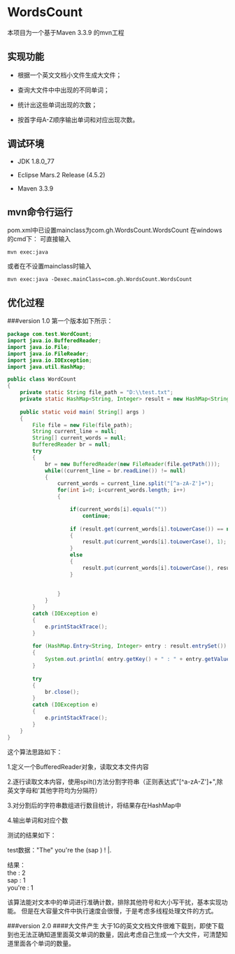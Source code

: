 WordsCount
===================================
本项目为一个基于Maven 3.3.9  的mvn工程

实现功能
-----------------------------------
* 根据一个英文文档小文件生成大文件；   

* 查询大文件中中出现的不同单词；   

* 统计出这些单词出现的次数；   

* 按首字母A-Z顺序输出单词和对应出现次数。

调试环境
-----------------------------------
* JDK 1.8.0_77  

* Eclipse Mars.2 Release (4.5.2)   

* Maven 3.3.9  

mvn命令行运行
-----------------------------------
pom.xml中已设置mainclass为com.gh.WordsCount.WordsCount
在windows的cmd下：
可直接输入
```
mvn exec:java
```
或者在不设置mainclass时输入
```
mvn exec:java -Dexec.mainClass=com.gh.WordsCount.WordsCount
```
优化过程
-----------------------------------
###version 1.0
第一个版本如下所示：
```Java
package com.test.WordCount;
import java.io.BufferedReader;
import java.io.File;
import java.io.FileReader;
import java.io.IOException;
import java.util.HashMap;

public class WordCount 
{
	private static String file_path = "D:\\test.txt";
	private static HashMap<String, Integer> result = new HashMap<String, Integer>();
	
    public static void main( String[] args )
    {
    	File file = new File(file_path);
    	String current_line = null;
    	String[] current_words = null;
    	BufferedReader br = null;
    	try 
    	{
    		br = new BufferedReader(new FileReader(file.getPath()));
			while((current_line = br.readLine()) != null)
			{
				current_words = current_line.split("[^a-zA-Z']+");
				for(int i=0; i<current_words.length; i++)
				{		

					if(current_words[i].equals(""))
						continue;			
					
				    if (result.get(current_words[i].toLowerCase()) == null)
	                {
				    	result.put(current_words[i].toLowerCase(), 1);
	                }
				    else
	                {
	                	result.put(current_words[i].toLowerCase(), result.get(current_words[i])+1);
	                }
	             				
					
				}
			}
    	}
    	catch (IOException e) 
    	{
            e.printStackTrace();
        }
    	
    	for (HashMap.Entry<String, Integer> entry : result.entrySet()) 
    	{
    		System.out.println( entry.getKey() + " : " + entry.getValue());
    	}
    	
    	try 
    	{
			br.close();
		} 
    	catch (IOException e) 
    	{
			e.printStackTrace();
		}
    }
}
```
这个算法思路如下：    

1.定义一个BufferedReader对象，读取文本文件内容  

2.逐行读取文本内容，使用spilt()方法分割字符串（正则表达式"[^a-zA-Z']+",除英文字母和'其他字符均为分隔符）   
 
3.对分割后的字符串数组进行数目统计，将结果存在HashMap中    

4.输出单词和对应个数

测试的结果如下：  

test数据："The" you're the (sap ) ! |.   

结果：   
the : 2  
sap : 1   
you're : 1  

该算法能对文本中的单词进行准确计数，排除其他符号和大小写干扰，基本实现功能。
但是在大容量文件中执行速度会很慢，于是考虑多线程处理文件的方式。

###version 2.0
####大文件产生
大于1G的英文文档文件很难下载到，即使下载到也无法正确知道里面英文单词的数量，因此考虑自己生成一个大文件，可清楚知道里面各个单词的数量。




